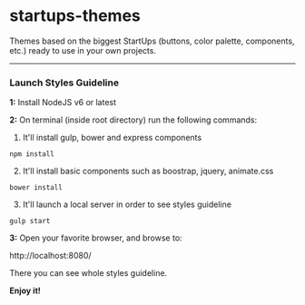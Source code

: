# startups-themes
Themes based on the biggest StartUps (buttons, color palette, components, etc.) ready to use in your own projects.

---

### Launch Styles Guideline

**1:** Install NodeJS v6 or latest

**2:** On terminal (inside root directory) run the following commands:

1. It'll install gulp, bower and express components
```shell
npm install
```

2. It'll install basic components such as boostrap, jquery, animate.css
```shell
bower install
```
3. It'll launch a local server in order to see styles guideline
```shell
gulp start
```

**3:** Open your favorite browser, and browse to:

http://localhost:8080/

There you can see whole styles guideline.

**Enjoy it!**
